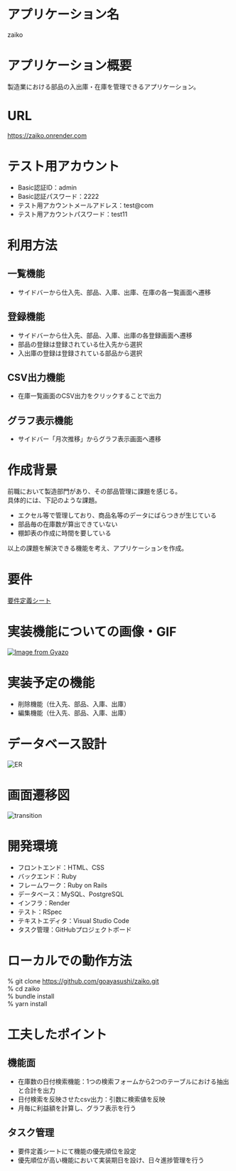 # アプリケーション名
zaiko

# アプリケーション概要
製造業における部品の入出庫・在庫を管理できるアプリケーション。

# URL
https://zaiko.onrender.com

# テスト用アカウント
- Basic認証ID：admin
- Basic認証パスワード：2222
- テスト用アカウントメールアドレス：test@com
- テスト用アカウントパスワード：test11

# 利用方法
## 一覧機能
- サイドバーから仕入先、部品、入庫、出庫、在庫の各一覧画面へ遷移
## 登録機能
- サイドバーから仕入先、部品、入庫、出庫の各登録画面へ遷移
- 部品の登録は登録されている仕入先から選択
- 入出庫の登録は登録されている部品から選択
## CSV出力機能
- 在庫一覧画面のCSV出力をクリックすることで出力
## グラフ表示機能
- サイドバー「月次推移」からグラフ表示画面へ遷移

# 作成背景
前職において製造部門があり、その部品管理に課題を感じる。  
具体的には、下記のような課題。  
- エクセル等で管理しており、商品名等のデータにばらつきが生じている  
- 部品毎の在庫数が算出できていない  
- 棚卸表の作成に時間を要している  

以上の課題を解決できる機能を考え、アプリケーションを作成。  

# 要件
[要件定義シート](https://docs.google.com/spreadsheets/d/1DFeQ_zoq5AOc3sLQ_lhf9LkXbmWWTPElGXurzbTBj6o/edit#gid=982722306) 

# 実装機能についての画像・GIF
[![Image from Gyazo](https://i.gyazo.com/c1825731acd9e6938df379c452c4b4c0.png)](https://gyazo.com/c1825731acd9e6938df379c452c4b4c0)

# 実装予定の機能
- 削除機能（仕入先、部品、入庫、出庫）
- 編集機能（仕入先、部品、入庫、出庫）

# データベース設計
![ER](https://user-images.githubusercontent.com/76515589/228406188-4bb6a1d3-3ed0-4b00-bed1-efa57d6a7a58.png)

# 画面遷移図
![transition](https://user-images.githubusercontent.com/76515589/228406559-4c2ec0c1-56d3-49a4-a244-6fb830474ef8.png)

# 開発環境
- フロントエンド：HTML、CSS
- バックエンド：Ruby
- フレームワーク：Ruby on Rails
- データベース：MySQL、PostgreSQL
- インフラ：Render
- テスト：RSpec
- テキストエディタ：Visual Studio Code
- タスク管理：GitHubプロジェクトボード

# ローカルでの動作方法
% git clone https://github.com/goayasushi/zaiko.git  
% cd zaiko  
% bundle install  
% yarn install  

# 工夫したポイント
## 機能面
- 在庫数の日付検索機能：1つの検索フォームから2つのテーブルにおける抽出と合計を出力
- 日付検索を反映させたcsv出力：引数に検索値を反映
- 月毎に利益額を計算し、グラフ表示を行う
## タスク管理
- 要件定義シートにて機能の優先順位を設定
- 優先順位が高い機能において実装期日を設け、日々進捗管理を行う